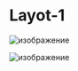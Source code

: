 # Layot-1

![изображение](https://user-images.githubusercontent.com/88831850/143745766-393a5b06-24d9-449a-b74c-f963b092022d.png)


![изображение](https://user-images.githubusercontent.com/88831850/143754026-d4b11390-f6ac-4421-9fda-e1cf70cf2b3d.png)
